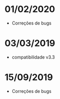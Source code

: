 # 01/02/2020

- Correções de bugs

# 03/03/2019

- compatibilidade v3.3

# 15/09/2019

- Correções de bugs
